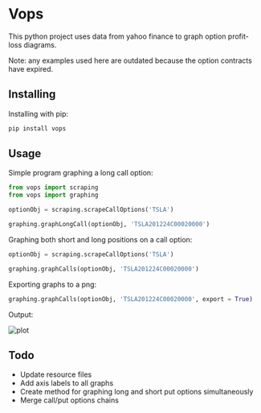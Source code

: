 # Vops
This python project uses data from yahoo finance to graph option profit-loss diagrams.

Note: any examples used here are outdated because the option contracts have expired.

## Installing
Installing with pip:
```bash
pip install vops
```

## Usage
Simple program graphing a long call option:
```python
from vops import scraping
from vops import graphing

optionObj = scraping.scrapeCallOptions('TSLA')

graphing.graphLongCall(optionObj, 'TSLA201224C00020000')
```
Graphing both short and long positions on a call option:
```python
optionObj = scraping.scrapeCallOptions('TSLA')

graphing.graphCalls(optionObj, 'TSLA201224C00020000')
```

Exporting graphs to a png:
```python
graphing.graphCalls(optionObj, 'TSLA201224C00020000', export = True)
```

Output:

![plot](./res/options.png)

## Todo

* Update resource files
* Add axis labels to all graphs
* Create method for graphing long and short put options simultaneously
* Merge call/put options chains
